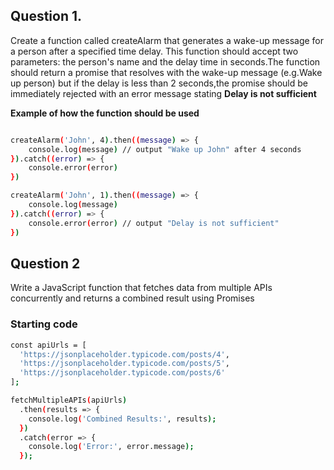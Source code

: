 ## Question 1.


Create a function called createAlarm that generates a wake-up message for a person after a specified time delay. This function should accept two parameters: the person's name and the delay time in seconds.The function should return a promise that resolves with the wake-up message (e.g.Wake up person) but if the delay is less than 2 seconds,the promise should be immediately rejected with an error message stating **Delay is not sufficient**

**Example of how the function should be used**
```sh

createAlarm('John', 4).then((message) => {
    console.log(message) // output "Wake up John" after 4 seconds
}).catch((error) => {
    console.error(error)
})

createAlarm('John', 1).then((message) => {
    console.log(message)
}).catch((error) => {
    console.error(error) // output "Delay is not sufficient"
})

```

## Question 2

Write a JavaScript function that fetches data from multiple APIs concurrently and returns a combined result using Promises

### Starting code

```sh 
const apiUrls = [
  'https://jsonplaceholder.typicode.com/posts/4',
  'https://jsonplaceholder.typicode.com/posts/5',
  'https://jsonplaceholder.typicode.com/posts/6'
];

fetchMultipleAPIs(apiUrls)
  .then(results => {
    console.log('Combined Results:', results);
  })
  .catch(error => {
    console.log('Error:', error.message);
  });
```